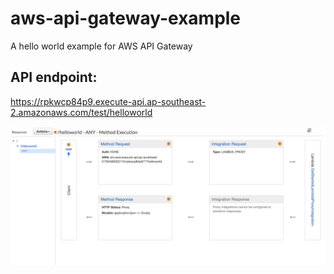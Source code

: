 # aws-api-gateway-example
A hello world example for AWS API Gateway

## API endpoint:
https://rpkwcp84p9.execute-api.ap-southeast-2.amazonaws.com/test/helloworld

![AWS API Gateway screenshot](https://github.com/leopppp/aws-api-gateway-example/blob/master/APIResource.png)
